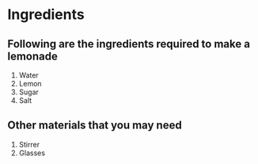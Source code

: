 # Ingredients
## Following are the ingredients required to make a lemonade

1. Water
2. Lemon
3. Sugar
4. Salt

## Other materials that you may need

1. Stirrer
2. Glasses
